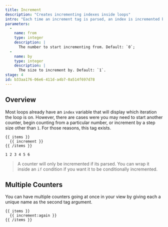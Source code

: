 ```yaml
---
title: Increment
description: "Creates incrementing indexes inside loops"
intro: "Each time an increment tag is parsed, an index is incremented by one and displayed."
parameters:
  -
    name: from
    type: integer
    description: |
      The number to start incrementing from. Default: `0`;
  -
    name: by
    type: integer
    description: |
      The size to increment by. Default: `1`.
stage: 4
id: b33aa176-06e6-411d-a4b7-0a514f697d78
---
```

## Overview

Most loops already have an `index` variable that will display which iteration the loop is on. However, there are cases were you may need to start another counter, begin counting from a particular number, or increment by a step size other than `1`. For those reasons, this tag exists.

```
{{ items }}
  {{ increment }}
{{ /items }}
```

``` output
1 2 3 4 5 6
```

> A counter will only be incremented if its parsed. You can wrap it inside an `if` condition if you want it to be conditionally incremented.

## Multiple Counters

You can have multiple counters going at once in your view by giving each a unique name as the second tag argument.

```
{{ items }}
  {{ increment:again }}
{{ /items }}
```
